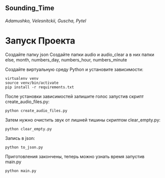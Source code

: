 ## Sounding_Time
###### Adamushko, Velesnitckii, Guscha, Pytel


# Запуск Проекта 
Создайте папку json
Создайте папки audio и audio_clear
а в них папки else, month, numbers_day, numbers_hour, numbers_minute

Создайте виртуальную среду Python и установите зависимости:
```
virtualenv venv
source venv/bin/activate
pip install -r requirements.txt
```

После установки зависимостей запишите голос запустив скрипт create_audio_files.py: 

```
python create_audio_files.py
```

Затем нужно очистить звук от лишней тишины скриптом clear_empty.py: 
```
python clear_empty.py
```

Запись в json: 
```
python to_json.py
```

Приготовления закончены, теперь можно узнать время запустив main.py
```
python main.py
```
